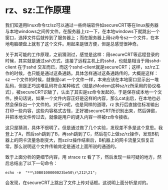 # rz、sz:工作原理

我们知道用linux命令rz/sz可以通过一些终端软件如secureCRT等在linux服务器与本地windows之间传文件。在服务器上rz一下，在本地windows下就跳出一个窗口，选择文件后就传到了服务器上；而在服务器上用sz命令sz一个文件，在本地电脑硬盘上就有了这个文件。用起来是很方便，但是总感觉很神奇。

关于其可能的工作原理，之前猜测过，感觉是这样：用secureCRT等远程登录的时候，其实就是通过ssh方式，连接了远程主机上的sshd，也就是相当于用sshd-client 在于sshd 交互而已，而这个sshd-client就是secureCRT；这样，sz/rz工作的时候，也只能是通过这条通路。具体怎样通过这条通路传的，大概是这样：sz 一个文件的时候，就像是cat 一个文件一样，本来应该在本地窗口显示出一堆乱码，但是正巧这堆乱码符合某种格式（就是zModem这种sz/rz所采用的协议格式），被secureCRT识破了，认出了其实是sz命令发起的，于是保存成本地一个文件。换句话说，如果一个文件内容正好是这样的内容，那么cat出后，在本地也必然会保存出一个文件的。对于rz呢，也是同样的道理，rz 执行后直接往标准输出打印一些内容，这些内容格式古怪，正好被secureCRT所识别出来，然后弹窗，并把本地文件传过去，就像是用户的键入内容一样被rz命令接收。

这只是猜测，具体不很明了。但是通过做了几个实验，发现差不多是这个意思。我登上了A，然后ssh跳到了B，再ssh跳到了C，然后在C上做sz/rz操作，发现B机器上的网卡流量急剧变大，而sz/rz操作结束后，B机器上的网卡流量又恢复正常。那么说明这个文件传输肯定是通过上面所说的通道的。

致于上面分析的更细节内容，用 strace rz 看了下，然后发现一些可疑的地方，然后总结出了以下一句命令：
```
echo -e  "**\30B0100000023be50\r\212\21";
```
会发现，在secureCRT上跳出了文件上传对话框。这说明上面分析是对的。
